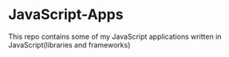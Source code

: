 # JavaScript-Apps
This repo contains some of my JavaScript applications written in JavaScript(libraries and frameworks)
